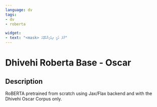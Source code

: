 ```yaml
---
language: dv
tags:
- dv
- roberta

widget:
- text: "<mask> މާލެ އަކީ ދިވެހިރާއްޖޭގެ"
---
```

# Dhivehi Roberta Base - Oscar
## Description
RoBERTA pretrained from scratch using Jax/Flax backend and with the Dhivehi Oscar Corpus only.
